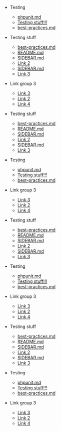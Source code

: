 - Testing    
    - [phpunit.md](phpunit.md) 
    - [Testing stuff!!!](file.md) 
    - [best-practices.md](best-practices.md) 

- Testing stuff 
    - [best-practices.md](best-practices.md) 
    - [README.md](README.md) 
    - [SIDEBAR.md](SIDEBAR.md) 
    - [Link 2](file.md) 
    - [SIDEBAR.md](SIDEBAR.md) 
    - [Link 3](file.md) 

- Link group 3    
    - [Link 3](file.md) 
    - [Link 2](file.md) 
    - [Link 4](file.md) 

- Testing stuff  
    - [best-practices.md](best-practices.md) 
    - [README.md](README.md) 
    - [SIDEBAR.md](SIDEBAR.md) 
    - [Link 2](file.md) 
    - [SIDEBAR.md](SIDEBAR.md) 
    - [Link 3](file.md) 

- Testing     
    - [phpunit.md](phpunit.md) 
    - [Testing stuff!!!](file.md) 
    - [best-practices.md](best-practices.md) 

- Link group 3    
 
    - [Link 3](file.md) 
    - [Link 2](file.md) 
    - [Link 4](file.md) 

- Testing stuff  
    - [best-practices.md](best-practices.md) 
    - [README.md](README.md) 
    - [SIDEBAR.md](SIDEBAR.md) 
    - [Link 2](file.md) 
    - [SIDEBAR.md](SIDEBAR.md) 
    - [Link 3](file.md) 

- Testing     
    - [phpunit.md](phpunit.md) 
    - [Testing stuff!!!](file.md) 
    - [best-practices.md](best-practices.md) 

- Link group 3     
    - [Link 3](file.md) 
    - [Link 2](file.md) 
    - [Link 4](file.md) 

- Testing stuff   
    - [best-practices.md](best-practices.md) 
    - [README.md](README.md) 
    - [SIDEBAR.md](SIDEBAR.md) 
    - [Link 2](file.md) 
    - [SIDEBAR.md](SIDEBAR.md) 
    - [Link 3](file.md) 

- Testing      
    - [phpunit.md](phpunit.md) 
    - [Testing stuff!!!](file.md) 
    - [best-practices.md](best-practices.md) 

- Link group 3     
    - [Link 3](file.md) 
    - [Link 2](file.md) 
    - [Link 4](file.md) 

